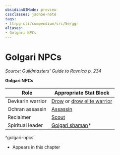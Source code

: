```yaml
---
obsidianUIMode: preview
cssclasses: json5e-note
tags:
- ttrpg-cli/compendium/src/5e/ggr
aliases:
- Golgari NPCs
---
```

# Golgari NPCs
*Source: Guildmasters' Guide to Ravnica p. 234* 

**Golgari NPCs**

| Role | Appropriate Stat Block |
|------|------------------------|
| Devkarin warrior | [Drow](Інструменти%20ДМ/CLI/bestiary/humanoid/priest-acolyte-xmm.md) or [drow elite warrior](Інструменти%20ДМ/CLI/bestiary/humanoid/gladiator-xmm.md) |
| Ochran assassin | [Assassin](Інструменти%20ДМ/CLI/bestiary/humanoid/assassin-xmm.md) |
| Reclaimer | [Scout](Інструменти%20ДМ/CLI/bestiary/humanoid/scout-xmm.md) |
| Spiritual leader | [Golgari shaman](Інструменти%20ДМ/CLI/bestiary/humanoid/golgari-shaman-ggr.md)* |
^golgari-npcs

* Appears in this chapter